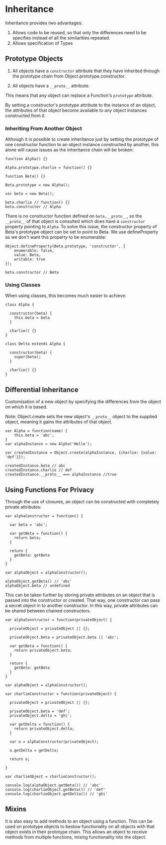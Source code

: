 # Inheritance

Inheritance provides two advantages:

1. Allows code to be reused, so that only the differences need to be specifies instead of all the similarities repeated.
2. Allows specification of Types

## **Prototype Objects**

1. All objects have a `constructor` attribute that they have inherited through the prototype chain from Object.prototype.constructor.

2. All objects have a `__proto__` attribute.

This means that any object can replace a Function's `prototype` attribute.

By setting a constructor's prototype attribute to the instance of an object,  the attributes of that object become available to any object instances constructed from it.

### Inheriting From Another Object

Although it is possible to create inheritance just by setting the prototype of one constructor function to an object instance constructed by another, this alone will cause issues as the inheritance chain will be broken:

```
function Alpha() {}

Alpha.prototype.charlie = function() {}

function Beta() {}

Beta.prototype = new Alpha();

var beta = new Beta();

beta.charlie // function() {}
beta.constructor // Alpha
```

There is no constructor function defined on `beta.__proto__`, so the `__proto__` of that object is consulted which does have a `constructor` property pointing to `Alpha`. To solve this issue, the constructor property of Beta's prototype object can be set to point to Beta. We use defineProperty as we don't want this property to be enumerable:

```
Object.defineProperty(Beta.prototype, 'constructor', {
    enumerable: false,
    value: Beta,
    writable: true
});

beta.constructor // Beta
```

### Using Classes

When using classes, this becomes much easier to achieve:

```
class Alpha {
  
  constructor(beta) {
    this.beta = beta
  }
  
  charlie() {}
}

class Delta extends Alpha {
  
  constructor(beta) {
    super(beta);
  }
  
  charlie() {}
}
```

## 

## 

## Differential Inheritance

Customisation of a new object by specifying the differences from the object on which it is based.

Note: Object.create sets the new object's `__proto__` object to the supplied object, meaning it gains the attributes of that object.

```
var Alpha = function(name) {
    this.beta = 'abc';
}
var alphaInstance = new Alpha('Hello');

var createdInstance = Object.create(alphaInstance, {charlie: {value: 'def'}});

createdInstance.beta // abc
createdInstance.charlie // def
createdInstance.__proto__ === alphaInstance //true
```

## Using Functions For Privacy

Through the use of closures, an object can be constructed with completely private attributes:

```
var alphaConstructor = function() {

  var beta = 'abc';

  var getBeta = function() {
    return beta;
  }

  return {
    getBeta: getBeta
  }
}

var alphaObject = alphaConstructor();

alphaObject.getBeta() // 'abc'
alphaObject.beta // undefined
```

This can be taken further by storing private attributes on an object that is passed into the constructor or created. That way, one constructor can pass a secret object in to another constructor. In this way, private attributes can be shared between chained constructors.

```
var alphaConstructor = function(privateObject) {

  privateObject = privateObject || {};

  privateObject.beta = privateObject.beta || 'abc';

  var getBeta = function() {
    return privateObject.beta;
  }

  return {
    getBeta: getBeta
  }
}

var alphaObject = alphaConstructor();

var charlieConstructor = function(privateObject) {

  privateObject = privateObject || {};

  privateObject.beta = 'def';
  privateObject.delta = 'ghi';

  var getDelta = function() {
    return privateObject.delta;
  }

  var o = alphaConstructor(privateObject);

  o.getDelta = getDelta;

  return o;

}

var charlieObject = charlieConstructor();

console.log(alphaObject.getBeta()) // 'abc'
console.log(charlieObject.getBeta()) // 'def'
console.log(charlieObject.getDelta()) // 'ghi'
```

## Mixins

It is also easy to add methods to an object using a function. This can be used on prototype objects to bestow functionality on all objects with that object exists in their prototype chain. This allows an object to receive methods from multiple functions, mixing functionality into the object.

